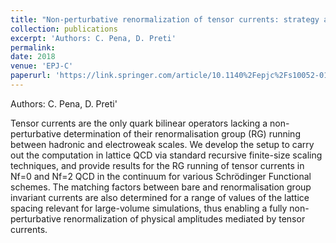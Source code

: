 ```yaml
---
title: "Non-perturbative renormalization of tensor currents: strategy and results for N_f=0 and  Nf=2 QCD"
collection: publications
excerpt: 'Authors: C. Pena, D. Preti'
permalink: 
date: 2018
venue: 'EPJ-C'
paperurl: 'https://link.springer.com/article/10.1140%2Fepjc%2Fs10052-018-6022-7'
---
```

Authors: C. Pena, D. Preti'

Tensor currents are the only quark bilinear operators lacking a non-perturbative determination of their renormalisation group (RG) running between hadronic and electroweak scales. We develop the setup to carry out the computation in lattice QCD via standard recursive finite-size scaling techniques, and provide results for the RG running of tensor currents in Nf=0 and Nf=2 QCD in the continuum for various Schrödinger Functional schemes. The matching factors between bare and renormalisation group invariant currents are also determined for a range of values of the lattice spacing relevant for large-volume simulations, thus enabling a fully non-perturbative renormalization of physical amplitudes mediated by tensor currents.
